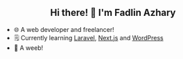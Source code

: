 <div align="center">
  
## Hi there! 👋 I'm Fadlin Azhary

</div>

- 🌐 A web developer and freelancer!
- 🗒️ Currently learning [Laravel](https://laravel.com), [Next.js](https://nextjs.org/) and [WordPress](https://wordpress.org/)
- 🌸 A weeb!
